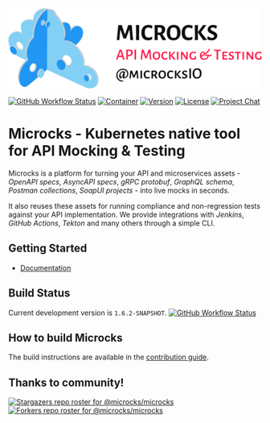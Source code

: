 <img src="./microcks-banner.png" width="600"> 

[![GitHub Workflow Status](https://img.shields.io/github/workflow/status/microcks/microcks/build-verify-package?logo=github&style=for-the-badge)](https://github.com/microcks/microcks/actions)
[![Container](https://img.shields.io/badge/dynamic/json?color=blueviolet&logo=docker&style=for-the-badge&label=Quay.io&query=tags[0].name&url=https://quay.io/api/v1/repository/microcks/microcks/tag/?limit=10&page=1&onlyActiveTags=true)](https://quay.io/repository/microcks/microcks?tab=tags)
[![Version](https://img.shields.io/maven-central/v/io.github.microcks/microcks?color=blue&style=for-the-badge)]((https://search.maven.org/artifact/io.github.microcks/microcks))
[![License](https://img.shields.io/github/license/microcks/microcks?style=for-the-badge&logo=apache)](https://www.apache.org/licenses/LICENSE-2.0)
[![Project Chat](https://img.shields.io/badge/chat-on_zulip-pink.svg?color=ff69b4&style=for-the-badge&logo=zulip)](https://microcksio.zulipchat.com/)


# Microcks - Kubernetes native tool for API Mocking & Testing

Microcks is a platform for turning your API and microservices assets - *OpenAPI specs*, *AsyncAPI specs*, *gRPC protobuf*, *GraphQL schema*, *Postman collections*, *SoapUI projects* - into live mocks in seconds.

It also reuses these assets for running compliance and non-regression tests against your API implementation. We provide integrations with *Jenkins*, *GitHub Actions*, *Tekton* and many others through a simple CLI.

## Getting Started

* [Documentation](https://microcks.io/documentation/getting-started/)

## Build Status

Current development version is `1.6.2-SNAPSHOT`. [![GitHub Workflow Status](https://img.shields.io/github/workflow/status/microcks/microcks/build-verify-package?logo=github&style=for-the-badge)](https://github.com/microcks/microcks/actions)

## How to build Microcks

The build instructions are available in the [contribution guide](CONTRIBUTING.md).

## Thanks to community!

[![Stargazers repo roster for @microcks/microcks](https://reporoster.com/stars/microcks/microcks)](https://github.com/microcks/microcks/stargazers)
[![Forkers repo roster for @microcks/microcks](https://reporoster.com/forks/microcks/microcks)](https://github.com/microcks/microcks/network/members)
